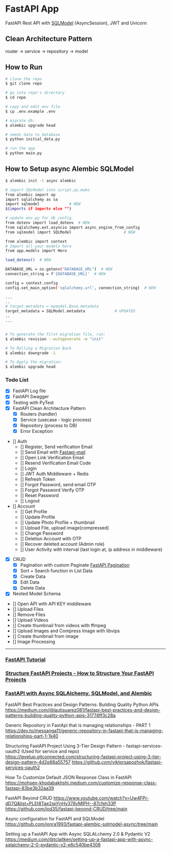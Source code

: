 # FastAPI App

FastAPI Rest API with [SQLModel](https://sqlmodel.tiangolo.com/) (AsyncSession), JWT and Uvicorn

## Clean Architecture Pattern

router -> service -> repository -> model

## How to Run

```sh
# clone the repo
$ git clone repo

# go into repo's directory
$ cd repo

# copy and edit env file
$ cp .env.example .env

# migrate db:
$ alembic upgrade head

# seeds data to database
$ python initial_data.py

# run the app
$ python main.py
```

## How to Setup async Alembic SQLModel

```sh
$ alembic init -t async alembic

# import SQLModel into script.py.mako
from alembic import op
import sqlalchemy as sa
import sqlmodel             # NEW
${imports if imports else ""}

# update env.py for db config
from dotenv import load_dotenv  # NEW
from sqlalchemy.ext.asyncio import async_engine_from_config
from sqlmodel import SQLModel                       # NEW

from alembic import context
# Import all your models here
from app.models import Hero

load_dotenv()  # NEW

DATABASE_URL = os.getenv("DATABASE_URL")  # NEW
connection_string = f'{DATABASE_URL}'  # NEW

config = context.config
config.set_main_option('sqlalchemy.url', connection_string)  # NEW

...
..
# target_metadata = mymodel.Base.metadata
target_metadata = SQLModel.metadata             # UPDATED
..
...


# To generate the first migration file, run:
$ alembic revision --autogenerate -m "init"

# To Rolling a Migration Back
$ alembic downgrade -1

# To Apply the migration:
$ alembic upgrade head

```

### Todo List

- [x] FastAPI Log file
- [x] FastAPI Swagger
- [x] Testing with PyTest
- [x] FastAPI Clean Architecture Pattern
  - [x] Routers (handler)
  - [x] Service (usecase - logic process)
  - [x] Repository (process to DB)
  - [x] Error Exception
- [] Auth
  - [] Register, Send verification Email
  - [] Send Email with [Fastapi-mail](https://sabuhish.github.io/fastapi-mail/)
  - [] Open Link Verification Email
  - [] Resend Verification Email Code
  - [] Login
  - [] JWT Auth Middleware + Redis
  - [] Refresh Token
  - [] Forgot Password, send email OTP
  - [] Forgot Password Verify OTP
  - [] Reset Password
  - [] Logout
- [] Account
  - [] Get Profile
  - [] Update Profile
  - [] Update Photo Profile + thumbnail
  - [] Upload File, upload image(compressed)
  - [] Change Password
  - [] Deletion Account with OTP
  - [] Recover deleted account (Admin role)
  - [] User Activity with interval (last login at, ip address in middleware)
- [x] CRUD
  - [x] Pagination with custom Paginate [FastAPI Pagination](https://uriyyo-fastapi-pagination.netlify.app/)
  - [x] Sort + Search function in List Data
  - [x] Create Data
  - [x] Edit Data
  - [x] Delete Data
- [x] Nested Model Schema
- [] Open API with API KEY middleware
- [] Upload Files
- [] Remove Files
- [] Upload Videos
- [] Create thumbnail from videos with ffmpeg
- [] Upload Images and Compress Image with libvips
- [] Create thumbnail from image
- [] Image Processing

---

### [FastAPI Tutorial](https://fastapi.tiangolo.com/tutorial/)

### [Structure FastAPI Projects - How to Structure Your FastAPI Projects](https://medium.com/@amirm.lavasani/how-to-structure-your-fastapi-projects-0219a6600a8f)

### [FastAPI with Async SQLAlchemy, SQLModel, and Alembic](https://testdriven.io/blog/fastapi-sqlmodel/)

FastAPI Best Practices and Design Patterns: Building Quality Python APIs
https://medium.com/@lautisuarez081/fastapi-best-practices-and-design-patterns-building-quality-python-apis-31774ff3c28a

Generic Repository in FastApi that is managing relationships - PART 1
https://dev.to/messanga11/generic-repository-in-fastapi-that-is-managing-relationships-part-1-1k40

Structuring FastAPI Project Using 3-Tier Design Pattern - fastapi-services-oauth2 (Used for service and repo)
https://levelup.gitconnected.com/structuring-fastapi-project-using-3-tier-design-pattern-4d2e88a55757
https://github.com/viktorsapozhok/fastapi-services-oauth2

How To Customize Default JSON Response Class in FastAPI
https://mohsen-khodabakhshi.medium.com/customize-response-class-fastapi-83be3b32aa39

FastAPI Beyond CRUD
https://www.youtube.com/watch?v=Uw4FPr-dD7Q&list=PLEt8Tae2spYnHy378vMlPH--87cfeh33P
https://github.com/jod35/fastapi-beyond-CRUD/tree/main

Async configuration for FastAPI and SQLModel
https://github.com/jonra1993/fastapi-alembic-sqlmodel-async/tree/main

Setting up a FastAPI App with Async SQLALchemy 2.0 & Pydantic V2
https://medium.com/@tclaitken/setting-up-a-fastapi-app-with-async-sqlalchemy-2-0-pydantic-v2-e6c540be4308

